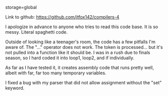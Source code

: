 storage=global

Link to github: https://github.com/jtfox142/compilers-4

I apologize in advance to anyone who tries to read this code base. It is so messy. Literal spaghetti code. 

Outside of looking like a teenager's room, the code has a few pitfalls I'm aware of. The "..." operator does not work. The <RO>
token is processed... but it's not pulled into a function like it should be. I was in a rush due to finals season, so I hard coded it into loop1, loop2, and if individually. 

As far as I have tested it, it creates assembly code that runs pretty well, albeit with far, far too many temporary variables.

I fixed a bug with my parser that did not allow assignment without the "set" keyword.